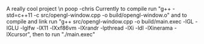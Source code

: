 A really cool project \n
poop -chris
Currently to compile run "g++ -std=c++11 -c src/opengl-window.cpp -o build/opengl-window.o" and to compile and link run "g++ src/opengl-window.cpp -o build/main.exec -lGL -lGLU -lglfw -lX11 -lXxf86vm -lXrandr -lpthread -lXi -ldl -lXinerama -lXcursor", then to run "./main.exec"